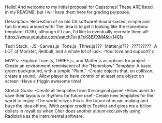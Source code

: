 Hello! And welcome to my initial proposal for Capstones! These ARE listed in my README, but I will have them here for grading purposes.

Description: 
Recreation of an old DS software! Sound-based, simple and fun to mess around with! The idea is to get it looking like the Hanenbow template! (1:36), although if I can, I'd like to eventually recreate them all!: https://www.youtube.com/watch?v=ttFoK8BTXM4&t=1401s

Tech Stack: 
-JS 
-Canvas.js 
-Tone.js 
-Three.js??? 
-Matter.js??? 
-????????? 
-A LOT of Monster, Redbull, and a whole lot of luck. 
-Your love and support? c:

MVP's:
-Explore Tone.js, THREE.js, and Matter.js as options for project.
-Create an environment reminiscent of the "Hanenbow" Template: A basic green background, with a simple "Plant."
-Create objects that, on collision, create a sound.
-Allow player to have control of at least one object on screen
-Have a friggin awesome time!

Stretch Goals:
-Create all templates from the original game!
-Allow users to save their layouts or rhythms for future use!
-Create new templates for the world to enjoy!
-The world relizes this is the future of music making and buys the idea off me, (With proper credit to Toshio) and gives me a billion dollars in royalties when Cher does another album exclusively using Radiolaria as the instrumental software.